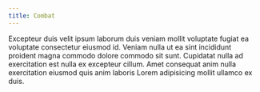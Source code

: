 ```yaml
---
title: Combat
---
```


Excepteur duis velit ipsum laborum duis veniam mollit voluptate fugiat ea voluptate consectetur eiusmod id. Veniam nulla ut ea sint incididunt proident magna commodo dolore commodo sit sunt. Cupidatat nulla ad exercitation est nulla ex excepteur cillum. Amet consequat anim nulla exercitation eiusmod quis anim laboris Lorem adipisicing mollit ullamco ex duis.
